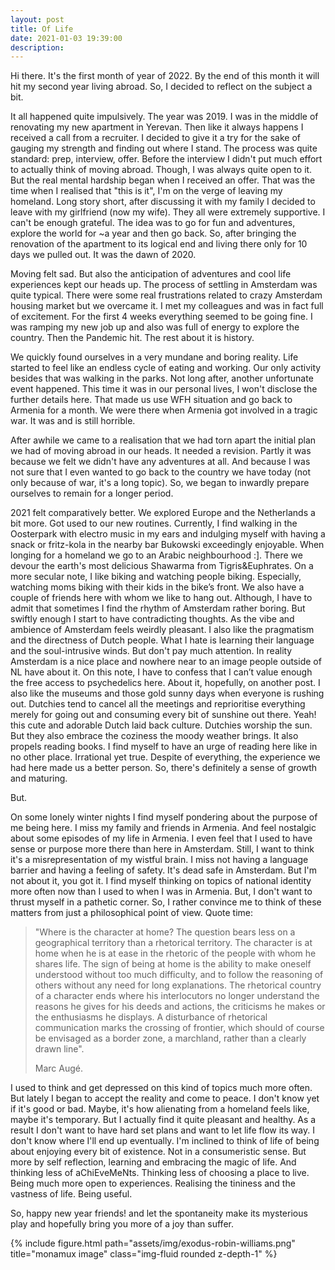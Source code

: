 ```yaml
---
layout: post
title: Of Life
date: 2021-01-03 19:39:00
description: 
---
```


Hi there. It's the first month of year of 2022. By the end of this month it will hit my second year living abroad. So, I decided to reflect on the subject a bit.

It all happened quite impulsively. The year was 2019. I was in the middle of renovating my new apartment in Yerevan. Then like it always happens I received a call from a recruiter. I decided to give it a try for the sake of gauging my strength and finding out where I stand. The process was quite standard: prep, interview, offer. Before the interview I didn't put much effort to actually think of moving abroad. Though, I was always quite open to it. But the real mental hardship began when I received an offer. That was the time when I realised that "this is it", I'm on the verge of leaving my homeland. Long story short, after discussing it with my family I decided to leave with my girlfriend (now my wife). They all were extremely supportive. I can't be enough grateful. The idea was to go for fun and adventures, explore the world for ~a year and then go back. So, after bringing the renovation of the apartment to its logical end and living there only for 10 days we pulled out. It was the dawn of 2020.

Moving felt sad. But also the anticipation of adventures and cool life experiences kept our heads up. The process of settling in Amsterdam was quite typical. There were some real frustrations related to crazy Amsterdam housing market but we overcame it. I met my colleagues and was in fact full of excitement. For the first 4 weeks everything seemed to be going fine. I was ramping my new job up and also was full of energy to explore the country. Then the Pandemic hit. The rest about it is history. 

We quickly found ourselves in a very mundane and boring reality. Life started to feel like an endless cycle of eating and working. Our only activity besides that was walking in the parks. Not long after, another unfortunate event happened. This time it was in our personal lives, I won't disclose the further details here. That made us use WFH situation and go back to Armenia for a month. We were there when Armenia got involved in a tragic war. It was and is still horrible.

After awhile we came to a realisation that we had torn apart the initial plan we had of moving abroad in our heads. It needed a revision. Partly it was because we felt we didn't have any adventures at all. And because I was not sure that I even wanted to go back to the country we have today (not only because of war, it's a long topic). So, we began to inwardly prepare ourselves to remain for a longer period. 

2021 felt comparatively better. We explored Europe and the Netherlands a bit more. Got used to our new routines. Currently, I find walking in the Oosterpark with electro music in my ears and indulging myself with having a snack or fritz-kola in the nearby bar Bukowski exceedingly enjoyable. When longing for a homeland we go to an Arabic neighbourhood :]. There we devour the earth's most delicious Shawarma from Tigris&Euphrates. On a more secular note, I like biking and watching people biking. Especially, watching moms biking with their kids in the bike’s front. We also have a couple of friends here with whom we like to hang out. Although, I have to admit that sometimes I find the rhythm of Amsterdam rather boring. But swiftly enough I start to have contradicting thoughts. As the vibe and ambience of Amsterdam feels weirdly pleasant. I also like the pragmatism and the directness of Dutch people. What I hate is learning their language and the soul-intrusive winds. But don't pay much attention. In reality Amsterdam is a nice place and nowhere near to an image people outside of NL have about it. On this note, I have to confess that I can’t value enough the free access to psychedelics here. About it, hopefully, on another post. I also like the museums and those gold sunny days when everyone is rushing out. Dutchies tend to cancel all the meetings and reprioritise everything merely for going out and consuming every bit of sunshine out there. Yeah! this cute and adorable Dutch laid back culture. Dutchies worship the sun. But they also embrace the coziness the moody weather brings. It also propels reading books. I find myself to have an urge of reading here like in no other place. Irrational yet true. Despite of everything, the experience we had here made us a better person. So, there's definitely a sense of growth and maturing.

But.

On some lonely winter nights I find myself pondering about the purpose of me being here. I miss my family and friends in Armenia. And feel nostalgic about some episodes of my life in Armenia. I even feel that I used to have sense or purpose more there than here in Amsterdam. Still, I want to think it's a misrepresentation of my wistful brain. I miss not having a language barrier and having a feeling of safety. It's dead safe in Amsterdam. But I'm not about it, you got it. I find myself thinking on topics of national identity more often now than I used to when I was in Armenia. But, I don't want to thrust myself in a pathetic corner. So, I rather convince me to think of these matters from just a philosophical point of view. Quote time:
>"Where is the character at home? The question bears less on a geographical territory than a rhetorical territory. The character is at home when he is at ease in the rhetoric of the people with whom he shares life. The sign of being at home is the ability to make oneself understood without too much difficulty, and to follow the reasoning of others without any need for long explanations. The rhetorical country of a character ends where his interlocutors no longer understand the reasons he gives for his deeds and actions, the criticisms he makes or the enthusiasms he displays. A disturbance of rhetorical communication marks the crossing of frontier, which should of course be envisaged as a border zone, a marchland, rather than a clearly drawn line".
>
>Marc Augé.

I used to think and get depressed on this kind of topics much more often. But lately I began to accept the reality and come to peace. I don't know yet if it's good or bad. Maybe, it's how alienating from a homeland feels like, maybe it's temporary. But I actually find it quite pleasant and healthy. As a result I don't want to have hard set plans and want to let life flow its way. I don't know where I'll end up eventually. I'm inclined to think of life of being about enjoying every bit of existence. Not in a consumeristic sense. But more by self reflection, learning and embracing the magic of life. And thinking less of aChiEveMeNts. Thinking less of choosing a place to live. Being much more open to experiences. Realising the tininess and the vastness of life. Being useful.

So, happy new year friends! and let the spontaneity make its mysterious play and hopefully bring you more of a joy than suffer.

{% include figure.html path="assets/img/exodus-robin-williams.png" title="monamux image" class="img-fluid rounded z-depth-1" %}